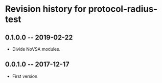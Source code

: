 # Revision history for protocol-radius-test

## 0.1.0.0  -- 2019-02-22

* Divide NoVSA modules.

## 0.0.1.0  -- 2017-12-17

* First version.
